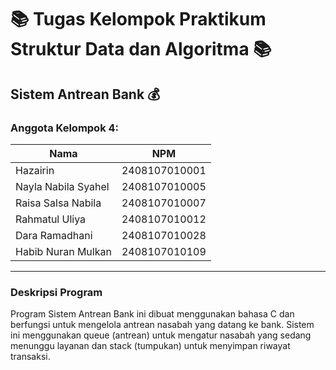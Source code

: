# :books: Tugas Kelompok Praktikum Struktur Data dan Algoritma :books:
## Sistem Antrean Bank :moneybag: 

### Anggota Kelompok 4:
| Nama                   | NPM           |
|------------------------|---------------|
| Hazairin               | 2408107010001 |
| Nayla Nabila Syahel    | 2408107010005 |
| Raisa Salsa Nabila     | 2408107010007 |
| Rahmatul Uliya         | 2408107010012 |
| Dara Ramadhani         | 2408107010028 |
| Habib Nuran Mulkan     | 2408107010109 |

---

### Deskripsi Program
Program Sistem Antrean Bank ini dibuat menggunakan bahasa C dan berfungsi untuk mengelola antrean nasabah yang datang ke bank. Sistem ini menggunakan queue (antrean) untuk mengatur nasabah yang sedang menunggu layanan dan stack (tumpukan) untuk menyimpan riwayat transaksi.
